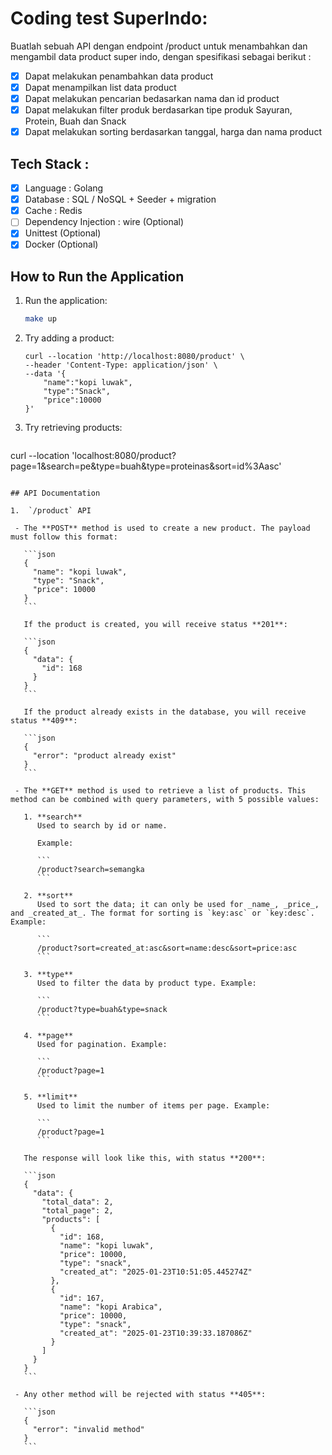 # Coding test SuperIndo:

Buatlah sebuah API dengan endpoint /product untuk menambahkan dan mengambil data product super
indo, dengan spesifikasi sebagai berikut :

- [x] Dapat melakukan penambahkan data product
- [x] Dapat menampilkan list data product
- [x] Dapat melakukan pencarian bedasarkan nama dan id product
- [x] Dapat melakukan filter produk berdasarkan tipe produk Sayuran, Protein, Buah dan Snack
- [x] Dapat melakukan sorting berdasarkan tanggal, harga dan nama product

## Tech Stack :

- [x] Language : Golang
- [x] Database : SQL / NoSQL + Seeder + migration
- [x] Cache : Redis
- [ ] Dependency Injection : wire (Optional)
- [x] Unittest (Optional)
- [x] Docker (Optional)

## How to Run the Application

1. Run the application:

   ```sh
   make up
   ```

2. Try adding a product:

   ```curl
   curl --location 'http://localhost:8080/product' \
   --header 'Content-Type: application/json' \
   --data '{
       "name":"kopi luwak",
       "type":"Snack",
       "price":10000
   }'
   ```

3. Try retrieving products:

   ```curl
  curl --location 'localhost:8080/product?page=1&search=pe&type=buah&type=proteinas&sort=id%3Aasc'
   ```

## API Documentation

1.  `/product` API

    - The **POST** method is used to create a new product. The payload must follow this format:

      ```json
      {
        "name": "kopi luwak",
        "type": "Snack",
        "price": 10000
      }
      ```

      If the product is created, you will receive status **201**:

      ```json
      {
        "data": {
          "id": 168
        }
      }
      ```

      If the product already exists in the database, you will receive status **409**:

      ```json
      {
        "error": "product already exist"
      }
      ```

    - The **GET** method is used to retrieve a list of products. This method can be combined with query parameters, with 5 possible values:

      1. **search**
         Used to search by id or name.

         Example:

         ```
         /product?search=semangka
         ```

      2. **sort**
         Used to sort the data; it can only be used for _name_, _price_, and _created_at_. The format for sorting is `key:asc` or `key:desc`. Example:

         ```
         /product?sort=created_at:asc&sort=name:desc&sort=price:asc
         ```

      3. **type**
         Used to filter the data by product type. Example:

         ```
         /product?type=buah&type=snack
         ```

      4. **page**
         Used for pagination. Example:

         ```
         /product?page=1
         ```

      5. **limit**
         Used to limit the number of items per page. Example:

         ```
         /product?page=1
         ```

      The response will look like this, with status **200**:

      ```json
      {
        "data": {
          "total_data": 2,
          "total_page": 2,
          "products": [
            {
              "id": 168,
              "name": "kopi luwak",
              "price": 10000,
              "type": "snack",
              "created_at": "2025-01-23T10:51:05.445274Z"
            },
            {
              "id": 167,
              "name": "kopi Arabica",
              "price": 10000,
              "type": "snack",
              "created_at": "2025-01-23T10:39:33.187086Z"
            }
          ]
        }
      }
      ```

    - Any other method will be rejected with status **405**:

      ```json
      {
        "error": "invalid method"
      }
      ```
